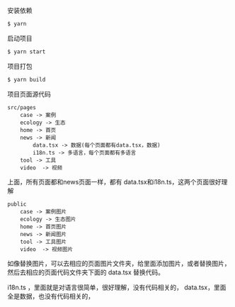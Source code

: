 

安装依赖

```bash
$ yarn
```

启动项目

```bash
$ yarn start
```

项目打包

```bash
$ yarn build
```

项目页面源代码

```
src/pages
    case -> 案例
    ecology -> 生态
    home -> 首页
    news -> 新闻
        data.tsx -> 数据(每个页面都有data.tsx，数据)
        i18n.ts -> 多语言，每个页面都有多语言
    tool -> 工具
    video  -> 视频
```
上面，所有页面都和news页面一样，都有 data.tsx和i18n.ts，这两个页面很好理解



```
public
    case -> 案例图片
    ecology -> 生态图片
    home -> 首页图片
    news -> 新闻图片
    tool -> 工具图片
    video  -> 视频图片
```

如像替换图片，可以去相应的页面图片文件夹，给里面添加图片，或者替换图片，然后去相应的页面代码文件夹下面的 data.tsx 替换代码。

i18n.ts ，里面就是对语言很简单，很好理解，没有代码相关的，
data.tsx，里面全是数据，也没有代码相关的，
